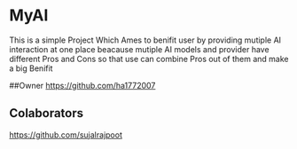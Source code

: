 # MyAI
This is a simple Project Which Ames to benifit user by providing mutiple AI interaction at one place beacause mutiple AI models and provider have different Pros and Cons so that use can combine Pros out of them and make a big Benifit

##Owner
https://github.com/ha1772007
## Colaborators
https://github.com/sujalrajpoot
